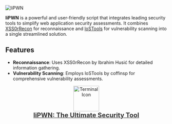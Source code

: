 ![liPWN](https://img.shields.io/badge/liPWN-%E2%9C%94-green) 

**liPWN** is a powerful and user-friendly script that integrates leading security tools to simplify web application security assessments. It combines [XSS0rRecon](https://github.com/xss0r/xssorRecon/) for reconnaissance and [loSTools](https://github.com/coffinsp/lostools) for vulnerability scanning into a single streamlined solution.

## Features

- **Reconnaissance**: Uses XSS0rRecon by Ibrahim Husić for detailed information gathering.
- **Vulnerability Scanning**: Employs loSTools by coffinsp for comprehensive vulnerability assessments.

<p align="center">
    <a href="https://yourprojectwebsite.com" target="_blank">
        <img src="https://img.icons8.com/ios-filled/50/000000/terminal.png" alt="Terminal Icon" style="width: 80px; height: auto; transition: transform 0.3s ease;"/>
        <br/>
        <span style="font-size: 20px; font-weight: bold; color: #333;">liPWN: The Ultimate Security Tool</span>
    </a>
</p>
